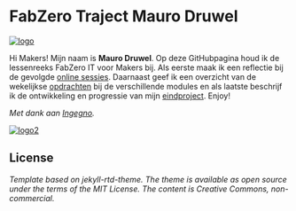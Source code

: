 # FabZero Traject Mauro Druwel
[![logo](https://ingegnomakerspace.github.io/inclusievekets/assets/images/logo_fabzero-14.svg)][fabzero]

Hi Makers! Mijn naam is **Mauro Druwel**. Op deze GitHubpagina houd ik de lessenreeks FabZero IT voor Makers bij. Als eerste maak ik een reflectie bij de gevolgde [online sessies](./Lessen/). Daarnaast geef ik een overzicht van de wekelijkse [opdrachten](./Opdrachten/) bij de verschillende modules en als laatste beschrijf ik de ontwikkeling en progressie van mijn [eindproject](./Project/).
Enjoy!

_Met dank aan [Ingegno](https://ingegno.be/)._

[![logo2](https://ingegno.be/img/logo_website_ingegno.png)](https://ingegno.be/)
## License
_Template based on jekyll-rtd-theme. The theme is available as open source under the terms of the MIT License. The content is Creative Commons, non-commercial._

[fabzero]: https://ingegnomakerspace.github.io/inclusievekets/fabzeroit